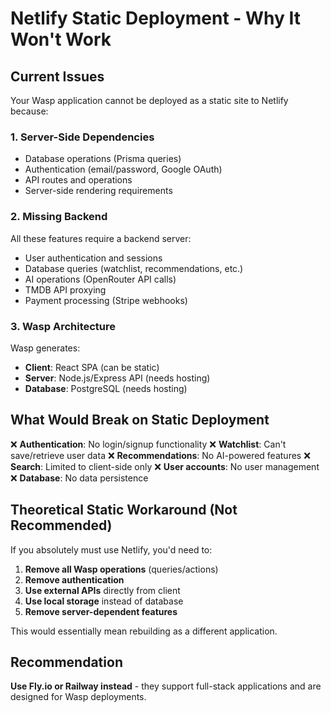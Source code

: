 # Netlify Static Deployment - Why It Won't Work

## Current Issues

Your Wasp application cannot be deployed as a static site to Netlify because:

### 1. **Server-Side Dependencies**
- Database operations (Prisma queries)
- Authentication (email/password, Google OAuth)
- API routes and operations
- Server-side rendering requirements

### 2. **Missing Backend**
All these features require a backend server:
- User authentication and sessions
- Database queries (watchlist, recommendations, etc.)
- AI operations (OpenRouter API calls)
- TMDB API proxying
- Payment processing (Stripe webhooks)

### 3. **Wasp Architecture**
Wasp generates:
- **Client**: React SPA (can be static)
- **Server**: Node.js/Express API (needs hosting)
- **Database**: PostgreSQL (needs hosting)

## What Would Break on Static Deployment

❌ **Authentication**: No login/signup functionality
❌ **Watchlist**: Can't save/retrieve user data
❌ **Recommendations**: No AI-powered features
❌ **Search**: Limited to client-side only
❌ **User accounts**: No user management
❌ **Database**: No data persistence

## Theoretical Static Workaround (Not Recommended)

If you absolutely must use Netlify, you'd need to:

1. **Remove all Wasp operations** (queries/actions)
2. **Remove authentication** 
3. **Use external APIs** directly from client
4. **Use local storage** instead of database
5. **Remove server-dependent features**

This would essentially mean rebuilding as a different application.

## Recommendation

**Use Fly.io or Railway instead** - they support full-stack applications and are designed for Wasp deployments.
